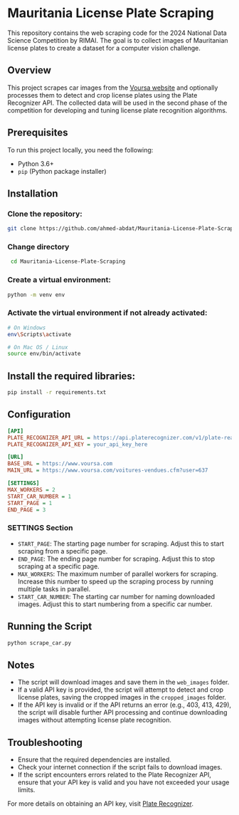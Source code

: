 # Mauritania License Plate Scraping

This repository contains the web scraping code for the 2024 National Data Science Competition by RIMAI. The goal is to collect images of Mauritanian license plates to create a dataset for a computer vision challenge.

## Overview

This project scrapes car images from the [Voursa website](https://www.voursa.com) and optionally processes them to detect and crop license plates using the Plate Recognizer API. The collected data will be used in the second phase of the competition for developing and tuning license plate recognition algorithms.

## Prerequisites

To run this project locally, you need the following:

- Python 3.6+
- `pip` (Python package installer)

## Installation

### Clone the repository:
   ```bash
   git clone https://github.com/ahmed-abdat/Mauritania-License-Plate-Scraping.git
```
### Change directory
```bash
 cd Mauritania-License-Plate-Scraping 
```
### Create a virtual environment:

```bash
python -m venv env
```

### Activate the virtual environment if not already activated:

```bash
# On Windows
env\Scripts\activate

# On Mac OS / Linux
source env/bin/activate
```


## Install the required libraries:

```bash
pip install -r requirements.txt
```

## Configuration

```ini
[API]
PLATE_RECOGNIZER_API_URL = https://api.platerecognizer.com/v1/plate-reader/
PLATE_RECOGNIZER_API_KEY = your_api_key_here

[URL]
BASE_URL = https://www.voursa.com
MAIN_URL = https://www.voursa.com/voitures-vendues.cfm?user=637

[SETTINGS]
MAX_WORKERS = 2
START_CAR_NUMBER = 1
START_PAGE = 1
END_PAGE = 3
```

### SETTINGS Section 
- `START_PAGE`: The starting page number for scraping. Adjust this to start scraping from a specific page.
- `END_PAGE`: The ending page number for scraping. Adjust this to stop scraping at a specific page.
- `MAX_WORKERS`: The maximum number of parallel workers for scraping. Increase this number to speed up the scraping process by running multiple tasks in parallel.
- `START_CAR_NUMBER`: The starting car number for naming downloaded images. Adjust this to start numbering from a specific car number.

## Running the Script

```bash
python scrape_car.py
```

## Notes
- The script will download images and save them in the `web_images` folder.
- If a valid API key is provided, the script will attempt to detect and crop license plates, saving the cropped images in the `cropped_images` folder.
- If the API key is invalid or if the API returns an error (e.g., 403, 413, 429), the script will disable further API processing and continue downloading images without attempting license plate recognition.

## Troubleshooting

- Ensure that the required dependencies are installed.
- Check your internet connection if the script fails to download images.
- If the script encounters errors related to the Plate Recognizer API, ensure that your API key is valid and you have not exceeded your usage limits.


For more details on obtaining an API key, visit [Plate Recognizer](https://guides.platerecognizer.com/).
